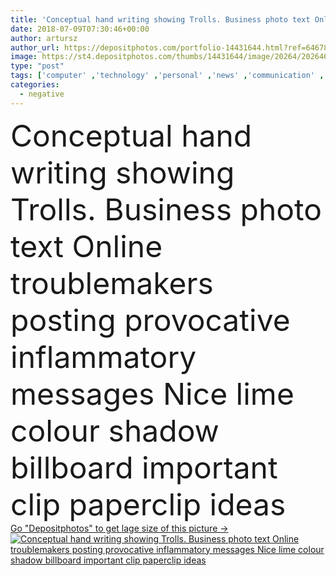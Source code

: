 ```yaml
---
title: 'Conceptual hand writing showing Trolls. Business photo text Online troublemakers posting provocative inflammatory messages Nice lime colour shadow billboard important clip paperclip ideas'
date: 2018-07-09T07:30:46+00:00
author: artursz
author_url: https://depositphotos.com/portfolio-14431644.html?ref=64678756
image: https://st4.depositphotos.com/thumbs/14431644/image/20264/202646686/api_thumb_450.jpg?forcejpeg=true
type: "post"
tags: ['computer' ,'technology' ,'personal' ,'news' ,'communication' ,'keyboard' ,'phone' ,'smart' ,'monitor' ,'internet' ,'information' ,'web' ,'messaging' ,'negative' ,'identity' ,'media' ,'attack' ,'threat' ,'surveillance' ,'victim' ,'fake' ,'government' ,'politics' ,'cyber' ,'email' ,'abuse' ,'smartphone' ,'bully' ,'leak' ,'election' ,'warriors' ,'harassment' ,'hacking' ,'argue' ,'bullying' ,'humiliate' ,'troll' ,'humiliation' ,'bash' ,'basher' ,'Critic' ,'criticize' ,'trolling' ,'persecution' ,'persecute' ,'socialmedia' ,'bashing' ]
categories: 
  - negative
---
```

<div aling="center">
            <font size="60"> Conceptual hand writing showing Trolls. Business photo text Online troublemakers posting provocative inflammatory messages Nice lime colour shadow billboard important clip paperclip ideas</font>   
</div>
<div>
    <a href='https://depositphotos.com/202646686/stock-photo-conceptual-hand-writing-showing-trolls.html?ref=64678756' target=_blank > Go "Depositphotos" to get lage size of this picture ->
        <img href='https://depositphotos.com/202646686/stock-photo-conceptual-hand-writing-showing-trolls.html?ref=64678756' src='https://st4.depositphotos.com/14431644/20264/i/950/depositphotos_202646686-stock-photo-conceptual-hand-writing-showing-trolls.jpg?forcejpeg=true' alt='Conceptual hand writing showing Trolls. Business photo text Online troublemakers posting provocative inflammatory messages Nice lime colour shadow billboard important clip paperclip ideas' >
    </a>
</div>
